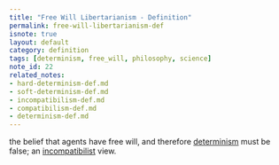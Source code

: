 ```yaml
---
title: "Free Will Libertarianism - Definition"
permalink: free-will-libertarianism-def
isnote: true
layout: default
category: definition
tags: [determinism, free_will, philosophy, science]
note_id: 22
related_notes: 
- hard-determinism-def.md
- soft-determinism-def.md
- incompatibilism-def.md
- compatibilism-def.md
- determinism-def.md
---
```


the belief that agents have free will, and therefore [determinism](determinism-def) must be false; an [incompatibilist](incompatibilism-def) view.